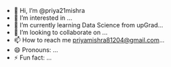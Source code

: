 - 👋 Hi, I’m @priya21mishra
- 👀 I’m interested in ...
- 🌱 I’m currently learning Data Science from upGrad...
- 💞️ I’m looking to collaborate on ...
- 📫 How to reach me priyamishra81204@gmail.com...
- 😄 Pronouns: ...
- ⚡ Fun fact: ...

<!---
priya21mishra/priya21mishra is a ✨ special ✨ repository because its `README.md` (this file) appears on your GitHub profile.
You can click the Preview link to take a look at your changes.
--->
